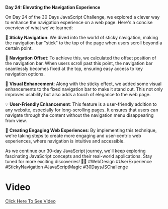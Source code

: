 **Day 24: Elevating the Navigation Experience**

On Day 24 of the 30 Days JavaScript Challenge, we explored a clever way to enhance the navigation experience on a web page. Here's a concise overview of what we've learned:

📜 **Sticky Navigation**: We dived into the world of sticky navigation, making the navigation bar "stick" to the top of the page when users scroll beyond a certain point.

🧭 **Navigation Offset**: To achieve this, we calculated the offset position of the navigation bar. When users scroll past this point, the navigation bar seamlessly becomes fixed at the top, ensuring easy access to key navigation options.

🎨 **Visual Enhancement**: Along with the sticky effect, we added some visual enhancements to the fixed navigation bar to make it stand out. This not only improves usability but also adds a touch of elegance to the web page.

💡 **User-Friendly Enhancement**: This feature is a user-friendly addition to any website, especially for long-scrolling pages. It ensures that users can navigate through the content without the navigation menu disappearing from view.

🚀 **Creating Engaging Web Experiences**: By implementing this technique, we're taking steps to create more engaging and user-centric web experiences, where navigation is intuitive and accessible.

As we continue our 30-day JavaScript journey, we'll keep exploring fascinating JavaScript concepts and their real-world applications. Stay tuned for more exciting discoveries! 🚀🌐 #WebDesign #UserExperience #StickyNavigation #JavaScriptMagic #30DaysJSChallenge


# Video
<a href="https://youtu.be/cuUE2wWw29c">Click Here To See Video</a>